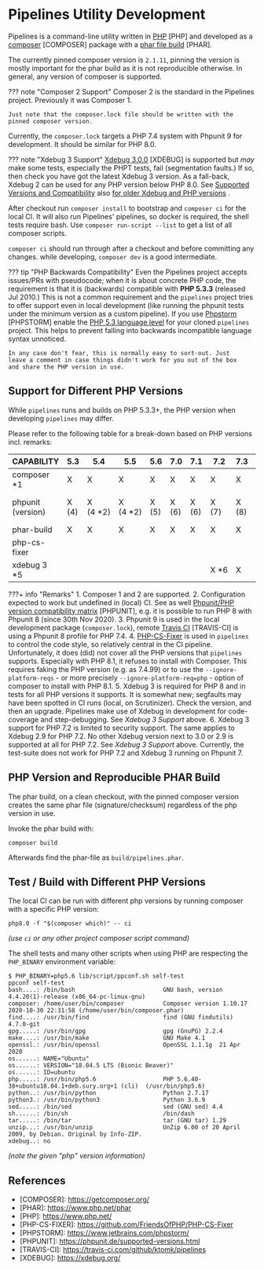 # Pipelines Utility Development

Pipelines is a command-line utility written in [PHP][PHP] \[PHP] and
developed as a [composer][COMPOSER] \[COMPOSER] package with a [phar
file build][PHAR] \[PHAR].

The currently pinned composer version is `2.1.11`, pinning the version
is mostly important for the phar build as it is not reproducible
otherwise. In general, any version of composer is supported.

??? note "Composer 2 Support"
    Composer 2 is the standard in the Pipelines project. Previously it
    was Composer 1.

    Just note that the composer.lock file should be written with the
    pinned composer version.

Currently, the `composer.lock` targets a PHP 7.4 system with Phpunit 9
for development. It should be similar for PHP 8.0.

??? note "Xdebug 3 Support"
    [Xdebug 3.0.0][XDEBUG] \[XDEBUG] is supported but _may_ make some
    tests, especially the PHPT tests, fail (segmentation faults.) If so,
    then check you have got the latest Xdebug 3 version. As a fall-back,
    Xdebug 2 can be used for any PHP version below PHP 8.0.
    See [Supported Versions and Compatibility](https://xdebug.org/docs/compat)
    also [for older Xdebug and PHP versions](https://2.xdebug.org/docs/compat)
    .

After checkout run `composer install` to bootstrap and `composer ci`
for the local CI. It will also run Pipelines' pipelines, so docker is
required, the shell tests require bash. Use `composer run-script --list`
to get a list of all composer scripts.

`composer ci` should run through after a checkout and before committing
any changes. while developing, `composer dev` is a good intermediate.

??? tip "PHP Backwards Compatibility"
    Even the Pipelines project accepts issues/PRs with pseudocode;
    when it is about concrete PHP code, the requirement is that it is
    (backwards) compatible with **PHP 5.3.3** (released Jul 2010.) This
    is not a common requirement and the `pipelines` project tries to
    offer support even in local development (like running the phpunit
    tests under the minimum version as a custom pipeline). If you use
    [Phpstorm][PHPSTORM] \[PHPSTORM] enable the [PHP 5.3 language
    level](https://www.jetbrains.com/help/phpstorm/php.html) for your
    cloned `pipelines` project. This helps to prevent falling into
    backwards incompatible language syntax unnoticed.

    In any case don't fear, this is normally easy to sort-out. Just
    leave a comment in case things didn't work for you out of the box
    and share the PHP version in use.

## Support for Different PHP Versions

While `pipelines` runs and builds on PHP 5.3.3+, the PHP version when developing `pipelines` may differ.

Please refer to the following table for a break-down based on PHP versions
incl. remarks:

| CAPABILITY   | 5.3 | 5.4 | 5.5 | 5.6 | 7.0 | 7.1 | 7.2 | 7.3 | 7.4 | 8.0 | 8.1 |
|--------------|-----|-----|-----|-----|-----|-----|-----|-----|-----|-----|-----|
| composer *1  | X   | X   | X   | X   | X   | X   | X   | X   | X   | X   | X   |
| phpunit (version) | X (4)   | X (4&nbsp;*2) | X (4&nbsp;*2) | X (5)   | X (6)   | X (6)   | X (7)   | X (8)   | X (8/ 9&nbsp;*3) | X (8&nbsp;*2/ 9)   | X (8&nbsp;*2/ 9)   |
| phar-build   | X   | X   | X   | X   | X   | X   | X   | X   | X   | X   | X   |
| php-cs-fixer |     |     |     |     |     |     |     |     | X   | X   | X *4|
| xdebug 3 *5  |     |     |     |     |     |     | X&nbsp;*6| X   | X   | X   | X   |

???+ info "Remarks"
    1. Composer 1 and 2 are supported.
    2. Configuration expected to work but undefined in (local) CI. See
       as well [Phpunit/PHP version compatibility matrix][PHPUNIT]
       \[PHPUNIT], e.g. it is possible to run PHP 8 with Phpunit 8
       (since 30th Nov 2020).
    3. Phpunit 9 is used in the local development package
       (`composer.lock`), remote [Travis CI][TRAVIS-CI] \[TRAVIS-CI] is
       using a Phpunit 8 profile for PHP 7.4.
    4. [PHP-CS-Fixer][PHP-CS-FIXER] is used in `pipelines` to control
       the code style, so relatively central in the CI pipeline.
       Unfortunately, it does (did) not cover all the PHP versions that
       `pipelines` supports. Especially with PHP 8.1, it refuses to install
       with Composer. This requires faking the PHP version (e.g. as
       7.4.99) or to use the `--ignore-platform-reqs` - or more precisely
       `--ignore-platform-req=php` - option of composer to install with
       PHP 8.1.
    5. Xdebug 3 is required for PHP 8 and in tests for all PHP versions
       it supports. It is somewhat new; segfaults may have been spotted in
       CI runs (local, on Scrutinizer). Check the version, and then an upgrade.
       Pipelines make use of Xdebug in development for code-coverage and
       step-debugging. See _Xdebug 3 Support_ above.
    6. Xdebug 3 support for PHP 7.2 is limited to security support. The same
       applies to Xdebug 2.9 for PHP 7.2. No other Xdebug version next
       to 3.0 or 2.9 is supported at all for PHP 7.2. See _Xdebug 3
       Support_ above. Currently, the test-suite does not work for PHP
       7.2 and Xdebug 3 running on Phpunit 7.

## PHP Version and Reproducible PHAR Build

The phar build, on a clean checkout, with the pinned composer version
creates the same phar file (signature/checksum) regardless of the php
version in use.

Invoke the phar build with:

```shell
composer build
```

Afterwards find the phar-file as `build/pipelines.phar`.

## Test / Build with Different PHP Versions

The local CI can be run with different php versions by running composer
with a specific PHP version:

~~~
php8.0 -f "$(composer which)" -- ci
~~~
_(use `ci` or any other project composer script command)_

The shell tests and many other scripts when using PHP are respecting the
`PHP_BINARY` environment variable:

~~~
$ PHP_BINARY=php5.6 lib/script/ppconf.sh self-test
ppconf self-test
bash....: /bin/bash                       	GNU bash, version 4.4.20(1)-release (x86_64-pc-linux-gnu)
composer: /home/user/bin/composer          	Composer version 1.10.17 2020-10-30 22:31:58 (/home/user/bin/composer.phar)
find....: /usr/bin/find                   	find (GNU findutils) 4.7.0-git
gpg.....: /usr/bin/gpg                    	gpg (GnuPG) 2.2.4
make....: /usr/bin/make                   	GNU Make 4.1
openssl.: /usr/bin/openssl                	OpenSSL 1.1.1g  21 Apr 2020
os......: NAME="Ubuntu"
os......: VERSION="18.04.5 LTS (Bionic Beaver)"
os......: ID=ubuntu
php.....: /usr/bin/php5.6                 	PHP 5.6.40-38+ubuntu18.04.1+deb.sury.org+1 (cli)  (/usr/bin/php5.6)
python..: /usr/bin/python                 	Python 2.7.17
python3.: /usr/bin/python3                	Python 3.6.9
sed.....: /bin/sed                        	sed (GNU sed) 4.4
sh......: /bin/sh                         	/bin/dash
tar.....: /bin/tar                        	tar (GNU tar) 1.29
unzip...: /usr/bin/unzip                  	UnZip 6.00 of 20 April 2009, by Debian. Original by Info-ZIP.
xdebug..: no
~~~
_(note the given "php" version information)_

## References

* \[COMPOSER]: https://getcomposer.org/
* \[PHAR]: https://www.php.net/phar
* \[PHP]: https://www.php.net/
* \[PHP-CS-FIXER]: https://github.com/FriendsOfPHP/PHP-CS-Fixer
* \[PHPSTORM]: https://www.jetbrains.com/phpstorm/
* \[PHPUNIT]: https://phpunit.de/supported-versions.html
* \[TRAVIS-CI]: https://travis-ci.com/github/ktomk/pipelines
* \[XDEBUG]: https://xdebug.org/

[COMPOSER]: https://getcomposer.org/
[PHAR]: https://www.php.net/phar
[PHP]: https://www.php.net/
[PHP-CS-FIXER]: https://github.com/FriendsOfPHP/PHP-CS-Fixer
[PHPSTORM]: https://www.jetbrains.com/phpstorm/
[PHPUNIT]: https://phpunit.de/supported-versions.html
[TRAVIS-CI]: https://travis-ci.com/github/ktomk/pipelines
[XDEBUG]: https://xdebug.org/
